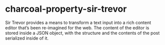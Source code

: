 # charcoal-property-sir-trevor
Sir Trevor provides a means to transform a text input into a rich content editor that’s been re-imagined for the web. The content of the editor is stored inside a JSON object, with the structure and the contents of the post serialized inside of it.
